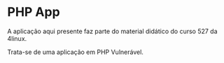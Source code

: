 # PHP App

A aplicação aqui presente faz parte do material didático do curso 527 da 4linux.

Trata-se de uma aplicação em PHP Vulnerável.
